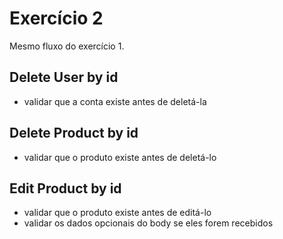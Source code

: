 # Exercício 2
Mesmo fluxo do exercício 1.

## Delete User by id
- validar que a conta existe antes de deletá-la

## Delete Product by id
- validar que o produto existe antes de deletá-lo

## Edit Product by id
- validar que o produto existe antes de editá-lo
- validar os dados opcionais do body se eles forem recebidos
